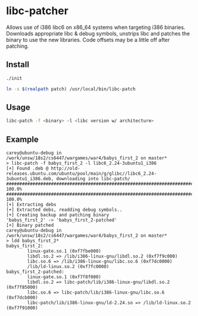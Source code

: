 # libc-patcher

Allows use of i386 libc6 on x86_64 systems when targeting i386 binaries. Downloads appropriate libc & debug symbols, unstrips libc and patches the binary to use the new libraries. Code offsets may be a little off after patching.

## Install

```bash
./init

ln -s $(realpath patch) /usr/local/bin/libc-patch

```

## Usage

```bash
libc-patch -f <binary> -l <libc version w/ architecture> 
```

## Example

```
carey@ubuntu-debug in /work/unsw/18s2/cs6447/wargames/war4/babys_first_2 on master*
> libc-patch -f babys_first_2 -l libc6_2.24-3ubuntu1_i386
[+] Found .deb @ http://old-releases.ubuntu.com/ubuntu/pool/main/g/glibc//libc6_2.24-3ubuntu1_i386.deb, downloading into libc-patch/
####################################################################################################################################### 100.0%
####################################################################################################################################### 100.0%
[+] Extracting debs
[+] Extracted debs, readding debug symbols..
[+] Creating backup and patching binary
'babys_first_2' -> 'babys_first_2-patched'
[+] Binary patched
carey@ubuntu-debug in /work/unsw/18s2/cs6447/wargames/war4/babys_first_2 on master*
> ldd babys_first_2*
babys_first_2:
        linux-gate.so.1 (0xf7fbe000)
        libdl.so.2 => /lib/i386-linux-gnu/libdl.so.2 (0xf7f9c000)
        libc.so.6 => /lib/i386-linux-gnu/libc.so.6 (0xf7dc0000)
        /lib/ld-linux.so.2 (0xf7fc0000)
babys_first_2-patched:
        linux-gate.so.1 (0xf7f8f000)
        libdl.so.2 => libc-patch/lib/i386-linux-gnu/libdl.so.2 (0xf7f85000)
        libc.so.6 => libc-patch/lib/i386-linux-gnu/libc.so.6 (0xf7dcb000)
        libc-patch/lib/i386-linux-gnu/ld-2.24.so => /lib/ld-linux.so.2 (0xf7f91000)
```
